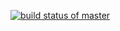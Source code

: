 [![build status of master](https://travis-ci.com/ImroseSingh/triangle-HW2.svg?branch=master)](https://travis-ci.org/ImroseSingh/triangle-HW2/builds/238965631)
